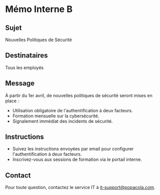 # Mémo Interne B

## Sujet
Nouvelles Politiques de Sécurité

## Destinataires
Tous les employés

## Message
À partir du 1er avril, de nouvelles politiques de sécurité seront mises en place :
- Utilisation obligatoire de l'authentification à deux facteurs.
- Formation mensuelle sur la cybersécurité.
- Signalement immédiat des incidents de sécurité.

## Instructions
- Suivez les instructions envoyées par email pour configurer l'authentification à deux facteurs.
- Inscrivez-vous aux sessions de formation via le portail interne.

## Contact
Pour toute question, contactez le service IT à it-support@popacola.com.
